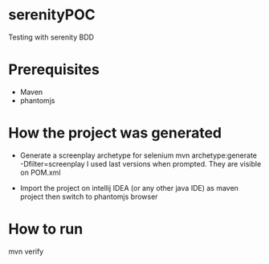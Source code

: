 # serenityPOC
Testing with serenity BDD


# Prerequisites
- Maven
- phantomjs

# How the project was generated
- Generate a screenplay archetype for selenium
mvn archetype:generate -Dfilter=screenplay
I used last versions when prompted. They are visible on POM.xml

- Import the project on intellij IDEA (or any other java IDE)  as maven project then switch to phantomjs browser
# How to run
mvn verify
